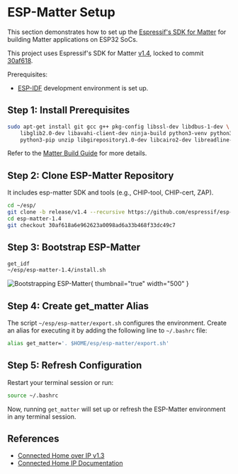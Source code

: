 <show-structure/>

# ESP-Matter Setup

This section demonstrates how to set up the [Espressif's SDK for Matter](Espressif.md#esp-idf-framework) for building 
Matter applications on ESP32 SoCs.

This project uses Espressif's SDK for Matter [v1.4](https://github.com/espressif/esp-matter/tree/release/v1.4), locked to
commit [30af618](https://github.com/espressif/esp-matter/commit/30af618a6e962623a0098ad6a33b468f33dc49c7).

Prerequisites:
- [ESP-IDF](ESP-IDF-Setup.md) development environment is set up.

## Step 1: Install Prerequisites

```Bash
sudo apt-get install git gcc g++ pkg-config libssl-dev libdbus-1-dev \
 	libglib2.0-dev libavahi-client-dev ninja-build python3-venv python3-dev \
 	python3-pip unzip libgirepository1.0-dev libcairo2-dev libreadline-dev
```

Refer to the [Matter Build Guide](https://github.com/espressif/connectedhomeip/blob/v1.3-branch/docs/guides/BUILDING.md)
for more details.

## Step 2: Clone ESP-Matter Repository

It includes esp-matter SDK and tools (e.g., CHIP-tool, CHIP-cert, ZAP).

```Bash
cd ~/esp/
git clone -b release/v1.4 --recursive https://github.com/espressif/esp-matter.git esp-matter-1.4
cd esp-matter-1.4
git checkout 30af618a6e962623a0098ad6a33b468f33dc49c7
```

## Step 3: Bootstrap ESP-Matter

```Bash
get_idf
~/esp/esp-matter-1.4/install.sh
```

![Bootstrapping ESP-Matter](image14.png){ thumbnail="true" width="500" }

## Step 4: Create get_matter Alias

The script `~/esp/esp-matter/export.sh` configures the environment. Create an alias for executing it by adding the
following line to `~/.bashrc` file:

```Bash
alias get_matter='. $HOME/esp/esp-matter/export.sh'
```

## Step 5: Refresh Configuration

Restart your terminal session or run:

```Bash
source ~/.bashrc
```

Now, running `get_matter` will set up or refresh the ESP-Matter environment in any terminal session.

## References

- [Connected Home over IP v1.3](https://github.com/espressif/connectedhomeip/tree/v1.3-branch)
- [Connected Home IP Documentation](https://project-chip.github.io/connectedhomeip-doc/index.html)